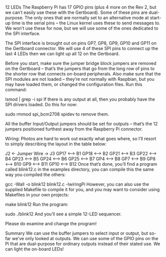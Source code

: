 12 LEDs
The Raspberry Pi has 17 GPIO pins (plus 4 more on the Rev 2, but we can’t easily use these with the Gertboard). Some of these pins are dual-purpose. The only ones that are normally set to an alternative mode at start-up time is the serial pins – the Linux kernel uses these to send messages to. We won’t use these for now, but we will use some of the ones dedicated to the SPI interface.

The SPI interface is brought out on pins GP7, GP8, GP9, GP10 and GP11 on the Gertboard connector. We will use 4 of these SPI pins to connect up the last 4 LEDs then we can light up all 12 on the Gertboard.

Before you start, make sure the jumper bridge block jumpers are removed on the Gertboard – that’s the jumpers that go from the long row of pins to the shorter row that connects on-board peripherals. Also make sure that the SPI modules are not loaded – they’re not normally with Raspbian, but you may have loaded them, or changed the configuration files. Run this command:

lsmod | grep -i spi
If there is any output at all, then you probably have the SPI drivers loaded. Do this for now:

sudo rmmod spi_bcm2708 spidev
to remove them.

All the buffer Input/Output jumpers should be set for outputs – that’s the 12 jumpers positioned furthest away from the Raspberry Pi connector.

Wiring: Photos are hard to work out exactly what goes where, so I’ll resort to simply describing the layout in the table below:

J2	<- Jumper Wire ->	J3
GP17	<–>	B1
GP18	<–>	B2
GP21	<–>	B3
GP22	<–>	B4
GP23	<–>	B5
GP24	<–>	B6
GP25	<–>	B7
GP4	<–>	B8
GP7	<–>	B9
GP8	<–>	B10
GP9	<–>	B11
GP10	<–>	B12
Once that’s done, you’ll find a program called blink12.c in the examples directory, you can compile this the same way you compiled the others:

gcc -Wall -o blink12 blink12.c -lwiringPi
However, you can also use the supplied Makefile to compile it for you, and you may want to consider using Makefiles in your own projects:

make blink12
Run the program:

sudo ./blink12
And you’ll see a simple 12-LED sequencer.

Please do examine and change the program!

Summary
We can use the buffer jumpers to select input or output, but so-far we’ve only looked at outputs.
We can use some of the GPIO pins on the Pi that are dual-purpose for ordinary outputs instead of their stated use.
We can light the on-board LEDs!